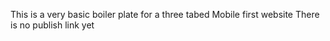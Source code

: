 This is a very basic boiler plate for a three tabed Mobile first website 
There is no publish link yet 